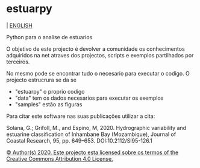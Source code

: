 # estuarpy
| [ENGLISH](./README.md)


Python para o analise de estuarios

O objetivo de este projecto é devolver a comunidade os conhecimentos adquiridos 
na net atraves dos projectos, scripts e exemplos partilhados por terceiros.

No mesmo pode se encontrar tudo o necesario para executar o codigo. O projecto estrucrura se da se 

* "estuarpy" o proprio codigo
* "data" tem os dados necesarios para executar os exemplos
* "samples" estão as figuras


Para citar este software nas suas publicações utilizar a cita:

Solana, G.; Grifoll, M., and Espino, M, 2020. Hydrographic variability and estuarine classification
of Inhambane Bay (Mozambique), Journal of Coastal Research, 95, pp. 649–653. DOI:10.2112/SI95-126.1

[© Author(s) 2020. Este projecto esta licensed sobre os termos of the Creative Commons Attribution 4.0 License.](./LICENCE.md) 
